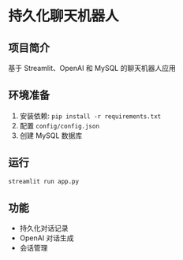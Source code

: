 # 持久化聊天机器人

## 项目简介
基于 Streamlit、OpenAI 和 MySQL 的聊天机器人应用

## 环境准备
1. 安装依赖: `pip install -r requirements.txt`
2. 配置 `config/config.json`
3. 创建 MySQL 数据库

## 运行
```bash
streamlit run app.py
```

## 功能
- 持久化对话记录
- OpenAI 对话生成
- 会话管理
